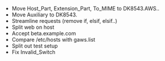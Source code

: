 * Move Host_Part, Extension_Part, To_MIME to DK8543.AWS..
* Move Auxiliary to DK8543.
* Streamline requests (remove if, elsif, elsif..)
* Split web on host
* Accept beta.example.com
* Compare /etc/hosts with gaws.list
* Split out test setup
* Fix Invalid_Switch
